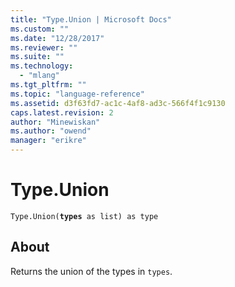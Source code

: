 ```yaml
---
title: "Type.Union | Microsoft Docs"
ms.custom: ""
ms.date: "12/28/2017"
ms.reviewer: ""
ms.suite: ""
ms.technology: 
  - "mlang"
ms.tgt_pltfrm: ""
ms.topic: "language-reference"
ms.assetid: d3f63fd7-ac1c-4af8-ad3c-566f4f1c9130
caps.latest.revision: 2
author: "Minewiskan"
ms.author: "owend"
manager: "erikre"
---
```

# Type.Union
<code>Type.Union(**types** as list) as type</code>

## About
Returns the union of the types in <code>types</code>.

